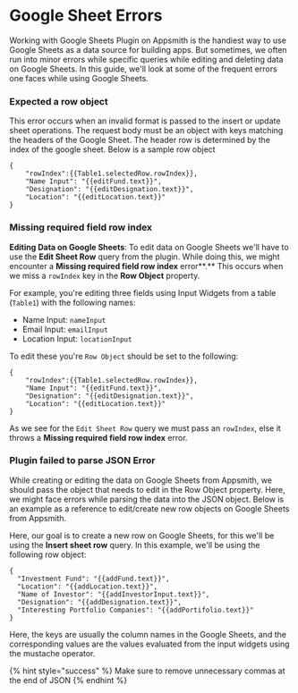 # Google Sheet Errors

Working with Google Sheets Plugin on Appsmith is the handiest way to use Google Sheets as a data source for building apps. But sometimes, we often run into minor errors while specific queries while editing and deleting data on Google Sheets. In this guide, we'll look at some of the frequent errors one faces while using Google Sheets.

### Expected a row object

This error occurs when an invalid format is passed to the insert or update sheet operations. The request body must be an object with keys matching the headers of the Google Sheet. The header row is determined by the index of the google sheet. Below is a sample row object

```
{
	"rowIndex":{{Table1.selectedRow.rowIndex}},
	"Name Input": "{{editFund.text}}",
	"Designation": "{{editDesignation.text}}",
	"Location": "{{editLocation.text}}"
}
```

### **Missing required field row index**

**Editing Data on Google Sheets**: To edit data on Google Sheets we'll have to use the **Edit Sheet Row** query from the plugin. While doing this, we might encounter a **Missing required field row index** error\*\*.\*\* This occurs when we miss a `rowIndex` key in the **Row Object** property.

For example, you're editing three fields using Input Widgets from a table (`Table1`) with the following names:

* Name Input: `nameInput`
* Email Input: `emailInput`
* Location Input: `locationInput`

To edit these you're `Row Object` should be set to the following:

```
{
	"rowIndex":{{Table1.selectedRow.rowIndex}},
	"Name Input": "{{editFund.text}}",
	"Designation": "{{editDesignation.text}}",
	"Location": "{{editLocation.text}}"
}
```

As we see for the `Edit Sheet Row` query we must pass an `rowIndex`, else it throws a **Missing required field row index** error.

### Plugin failed to parse JSON Error

While creating or editing the data on Google Sheets from Appsmith, we should pass the object that needs to edit in the Row Object property. Here, we might face errors while parsing the data into the JSON object. Below is an example as a reference to edit/create new row objects on Google Sheets from Appsmith.

Here, our goal is to create a new row on Google Sheets, for this we'll be using the **Insert sheet row** query. In this example, we'll be using the following row object:

```
{
  "Investment Fund": "{{addFund.text}}",
  "Location": "{{addLocation.text}}",
  "Name of Investor": "{{addInvestorInput.text}}",
  "Designation": "{{addDesignation.text}}",
  "Interesting Portfolio Companies": "{{addPortifolio.text}}"
}
```

Here, the keys are usually the column names in the Google Sheets, and the corresponding values are the values evaluated from the input widgets using the mustache operator.

{% hint style="success" %}
Make sure to remove unnecessary commas at the end of JSON
{% endhint %}
